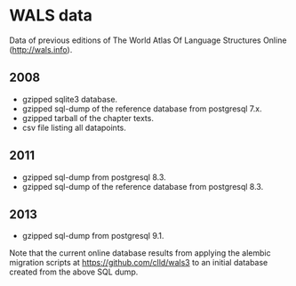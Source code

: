 WALS data
=========

Data of previous editions of
The World Atlas Of Language Structures Online (http://wals.info).

2008
----

- gzipped sqlite3 database.
- gzipped sql-dump of the reference database from postgresql 7.x.
- gzipped tarball of the chapter texts.
- csv file listing all datapoints.


2011
----

- gzipped sql-dump from postgresql 8.3.
- gzipped sql-dump of the reference database from postgresql 8.3.


2013
----

- gzipped sql-dump from postgresql 9.1.

Note that the current online database results from applying the alembic migration scripts at
https://github.com/clld/wals3
to an initial database created from the above SQL dump.
